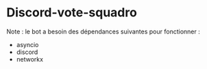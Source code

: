 # Discord-vote-squadro

Note : le bot a besoin des dépendances suivantes pour fonctionner :
- asyncio
- discord
- networkx
